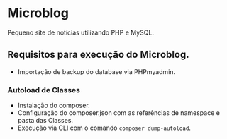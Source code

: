 # Microblog
Pequeno site de notícias utilizando PHP e MySQL.

## Requisitos para execução do Microblog.
- Importação de backup do database via PHPmyadmin.

### Autoload de Classes
- Instalação do composer.
- Configuração do composer.json com as referências de namespace e pasta das Classes.
- Execução via CLI com o comando `composer dump-autoload`.